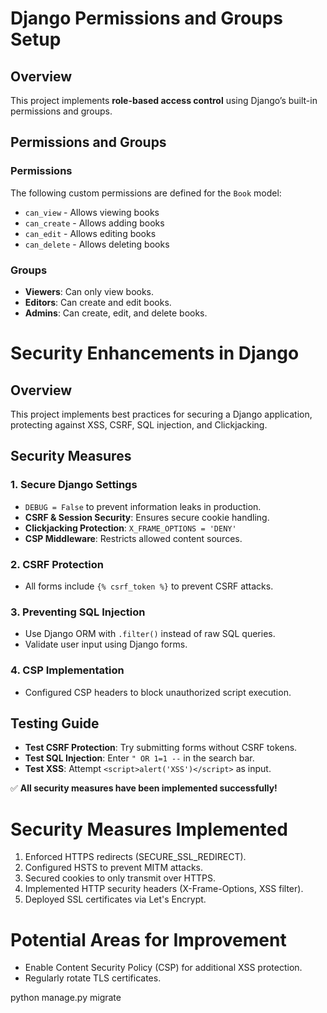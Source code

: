 # Django Permissions and Groups Setup

## Overview
This project implements **role-based access control** using Django’s built-in permissions and groups.

## Permissions and Groups

### Permissions
The following custom permissions are defined for the `Book` model:
- `can_view` - Allows viewing books
- `can_create` - Allows adding books
- `can_edit` - Allows editing books
- `can_delete` - Allows deleting books

### Groups
- **Viewers**: Can only view books.
- **Editors**: Can create and edit books.
- **Admins**: Can create, edit, and delete books.

# Security Enhancements in Django

## Overview
This project implements best practices for securing a Django application, protecting against XSS, CSRF, SQL injection, and Clickjacking.

## Security Measures

### **1. Secure Django Settings**
- `DEBUG = False` to prevent information leaks in production.
- **CSRF & Session Security**: Ensures secure cookie handling.
- **Clickjacking Protection**: `X_FRAME_OPTIONS = 'DENY'`
- **CSP Middleware**: Restricts allowed content sources.

### **2. CSRF Protection**
- All forms include `{% csrf_token %}` to prevent CSRF attacks.

### **3. Preventing SQL Injection**
- Use Django ORM with `.filter()` instead of raw SQL queries.
- Validate user input using Django forms.

### **4. CSP Implementation**
- Configured CSP headers to block unauthorized script execution.

## Testing Guide
- **Test CSRF Protection**: Try submitting forms without CSRF tokens.
- **Test SQL Injection**: Enter `" OR 1=1 --` in the search bar.
- **Test XSS**: Attempt `<script>alert('XSS')</script>` as input.

✅ **All security measures have been implemented successfully!**

# Security Measures Implemented
1. Enforced HTTPS redirects (SECURE_SSL_REDIRECT).
2. Configured HSTS to prevent MITM attacks.
3. Secured cookies to only transmit over HTTPS.
4. Implemented HTTP security headers (X-Frame-Options, XSS filter).
5. Deployed SSL certificates via Let's Encrypt.

# Potential Areas for Improvement
- Enable Content Security Policy (CSP) for additional XSS protection.
- Regularly rotate TLS certificates.


python manage.py migrate


